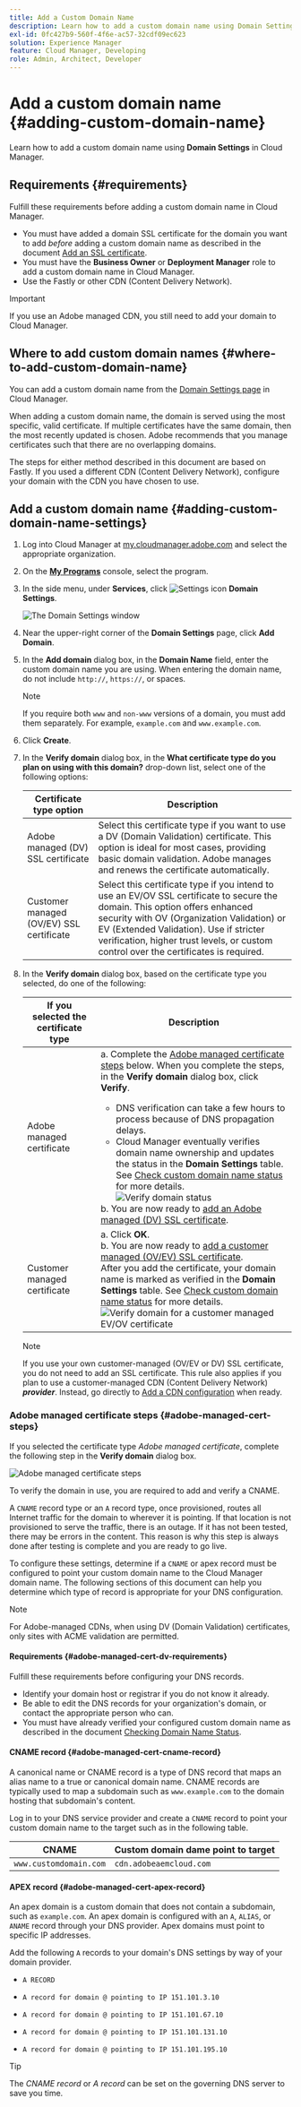 ```yaml
---
title: Add a Custom Domain Name
description: Learn how to add a custom domain name using Domain Settings in Cloud Manager.
exl-id: 0fc427b9-560f-4f6e-ac57-32cdf09ec623
solution: Experience Manager
feature: Cloud Manager, Developing
role: Admin, Architect, Developer
---
```


# Add a custom domain name {#adding-custom-domain-name}

Learn how to add a custom domain name using **Domain Settings** in Cloud Manager.

## Requirements {#requirements}

Fulfill these requirements before adding a custom domain name in Cloud Manager.

* You must have added a domain SSL certificate for the domain you want to add *before* adding a custom domain name as described in the document [Add an SSL certificate](/help/implementing/cloud-manager/managing-ssl-certifications/add-ssl-certificate.md).
* You must have the **Business Owner** or **Deployment Manager** role to add a custom domain name in Cloud Manager.
* Use the Fastly or other CDN (Content Delivery Network).

>[!IMPORTANT]
>
>If you use an Adobe managed CDN, you still need to add your domain to Cloud Manager.

## Where to add custom domain names {#where-to-add-custom-domain-name}

You can add a custom domain name from the [Domain Settings page](#adding-cdn-settings) in Cloud Manager.

When adding a custom domain name, the domain is served using the most specific, valid certificate. If multiple certificates have the same domain, then the most recently updated is chosen. Adobe recommends that you manage certificates such that there are no overlapping domains.

The steps for either method described in this document are based on Fastly. If you used a different CDN (Content Delivery Network), configure your domain with the CDN you have chosen to use.

## Add a custom domain name {#adding-custom-domain-name-settings}

1. Log into Cloud Manager at [my.cloudmanager.adobe.com](https://my.cloudmanager.adobe.com/) and select the appropriate organization.

1. On the **[My Programs](/help/implementing/cloud-manager/navigation.md#my-programs)** console, select the program.

1. In the side menu, under **Services**, click ![Settings icon](https://spectrum.adobe.com/static/icons/workflow_18/Smock_Settings_18_N.svg) **Domain Settings**.

   ![The Domain Settings window](/help/implementing/cloud-manager/assets/cdn/cdn-create.png)

1. Near the upper-right corner of the **Domain Settings** page, click **Add Domain**.

1. In the **Add domain** dialog box, in the **Domain Name** field, enter the custom domain name you are using. 
   When entering the domain name, do not include `http://`, `https://`, or spaces.

   >[!NOTE]
   >
   >If you require both `www` and `non-www` versions of a domain, you must add them separately. For example, `example.com` and `www.example.com`.
   <!-- Marius Petria on SLACK tmp-skyline-cdn-certificates - Actually  my opinion is that this option should be explicit in UI (that was present in the initial mocks of the design but for some reason it was dropped). I think when adding a domain there should be a check mark to also add www.domain. When adding example.com Customer should be prompted with the following options: Do you also want to add www.example.com and have a redirect example.com -> www.example.com?Do you also want to add www.example.com and have a redirect www.example.com -> example.com? -->

1. Click **Create**.

1. In the **Verify domain** dialog box, in the **What certificate type do you plan on using with this domain?** drop-down list, select one of the following options:

   | Certificate type option | Description |
   | --- | --- |
   | Adobe managed (DV) SSL certificate | Select this certificate type if you want to use a DV (Domain Validation) certificate. This option is ideal for most cases, providing basic domain validation. Adobe manages and renews the certificate automatically. |
   | Customer managed (OV/EV) SSL certificate | Select this certificate type if you intend to use an EV/OV SSL certificate to secure the domain. This option offers enhanced security with OV (Organization Validation) or EV (Extended Validation). Use if stricter verification, higher trust levels, or custom control over the certificates is required. |

1. In the **Verify domain** dialog box, based on the certificate type you selected, do one of the following:

   | If you selected the certificate type | Description |
   | --- | ---  |
   | Adobe managed certificate |a. Complete the [Adobe managed certificate steps](#adobe-managed-cert-steps) below. When you complete the steps, in the **Verify domain** dialog box, click **Verify**.<ul><li>DNS verification can take a few hours to process because of DNS propagation delays.</li><li>Cloud Manager eventually verifies domain name ownership and updates the status in the **Domain Settings** table. See [Check custom domain name status](/help/implementing/cloud-manager/custom-domain-names/check-domain-name-status.md) for more details.</li>![Verify domain status](/help/implementing/cloud-manager/assets/domain-settings-verified.png)</li></ul>b. You are now ready to [add an Adobe managed (DV) SSL certificate](/help/implementing/cloud-manager/managing-ssl-certifications/add-ssl-certificate.md#add-adobe-managed-ssl-cert).</li></ul> |
   | Customer managed certificate | a. Click **OK**.<br>b. You are now ready to [add a customer managed (OV/EV) SSL certificate](/help/implementing/cloud-manager/managing-ssl-certifications/add-ssl-certificate.md#add-customer-managed-ssl-cert).<br>After you add the certificate, your domain name is marked as verified in the **Domain Settings** table. See [Check custom domain name status](/help/implementing/cloud-manager/custom-domain-names/check-domain-name-status.md) for more details.</li></ul><br>![Verify domain for a customer managed EV/OV certificate](/help/implementing/cloud-manager/assets/verify-domain-customer-managed-step.png) |

      >[!NOTE]
      >
      >If you use your own customer-managed (OV/EV or DV) SSL certificate, you do not need to add an SSL certificate. This rule also applies if you plan to use a customer-managed CDN (Content Delivery Network) ***provider***. Instead, go directly to [Add a CDN configuration](/help/implementing/cloud-manager/cdn-configurations/add-cdn-config.md) when ready.


### Adobe managed certificate steps {#adobe-managed-cert-steps}

If you selected the certificate type *Adobe managed certificate*, complete the following step in the **Verify domain** dialog box.

![Adobe managed certificate steps](/help/implementing/cloud-manager/assets/cdn/cdn-create-adobe-dv-cert.png)

To verify the domain in use, you are required to add and verify a CNAME. 

A `CNAME` record type or an `A` record type, once provisioned, routes all Internet traffic for the domain to wherever it is pointing. If that location is not provisioned to serve the traffic, there is an outage. If it has not been tested, there may be errors in the content. This reason is why this step is always done after testing is complete and you are ready to go live.

To configure these settings, determine if a `CNAME` or apex record must be configured to point your custom domain name to the Cloud Manager domain name. The following sections of this document can help you determine which type of record is appropriate for your DNS configuration.

>[!NOTE]
>
>For Adobe-managed CDNs, when using DV (Domain Validation) certificates, only sites with ACME validation are permitted.

#### Requirements {#adobe-managed-cert-dv-requirements}

Fulfill these requirements before configuring your DNS records.

* Identify your domain host or registrar if you do not know it already.
* Be able to edit the DNS records for your organization's domain, or contact the appropriate person who can.
* You must have already verified your configured custom domain name as described in the document [Checking Domain Name Status](/help/implementing/cloud-manager/custom-domain-names/check-domain-name-status.md).

#### CNAME record {#adobe-managed-cert-cname-record}

A canonical name or CNAME record is a type of DNS record that maps an alias name to a true or canonical domain name. CNAME records are typically used to map a subdomain such as `www.example.com` to the domain hosting that subdomain's content. 

Log in to your DNS service provider and create a `CNAME` record to point your custom domain name to the target such as in the following table.

| CNAME | Custom domain dame point to target|
| --- | --- |
| `www.customdomain.com` | `cdn.adobeaemcloud.com` |

#### APEX record {#adobe-managed-cert-apex-record}

An apex domain is a custom domain that does not contain a subdomain, such as `example.com`. An apex domain is configured with an `A`, `ALIAS`, or `ANAME` record through your DNS provider. Apex domains must point to specific IP addresses.

Add the following `A` records to your domain's DNS settings by way of your domain provider.

* `A RECORD`

* `A record for domain @ pointing to IP 151.101.3.10`

* `A record for domain @ pointing to IP 151.101.67.10`

* `A record for domain @ pointing to IP 151.101.131.10`

* `A record for domain @ pointing to IP 151.101.195.10`

>[!TIP]
>
>The *CNAME record* or *A record* can be set on the governing DNS server to save you time.

<!--
![Customer managed certificate steps](/help/implementing/cloud-manager/assets/cdn/cdn-create-customer-cert.png)

To verify the domain in use, you are required to add and verify a TXT record.

A text record (also known as a TXT record) is a type of resource record in the Domain Name System (DNS). It lets you associate arbitrary text with a hostname. This text could include human-readable details like server or network information.

Cloud Manager uses a specific TXT record to authorize a domain to be hosted in a CDN service. Create a DNS TXT record in the zone that authorizes Cloud Manager to deploy the CDN service with the custom domain and associate it with the backend service. This association is entirely under your control and authorizes Cloud Manager to serve content from the service to a domain. This authorization may be granted and withdrawn. The TXT record is specific to the domain and the Cloud Manager environment.

#### Requirements {#customer-managed-cert-requirements}

Fulfill these requirements before adding a TXT record.

* Identify your domain host or registrar if you do not know it already.
* Be able to edit the DNS records for your organization's domain, or contact the appropriate person who can.
* First, add a custom domain name as described earlier in this article.

#### Add a TXT record for verification {#customer-managed-cert-verification}

1. In the **Verify domain** dialog box, Cloud Manager displays the name and TXT value to use for verification. Copy this value.

1. Log in to your DNS service provider and find the DNS records section. 

1. Add `aemverification.[yourdomainname]` as the **Name** of the value and add the TXT value exactly as it appears in the **Domain Name** field.

   **TXT record examples**

   | Domain | Name | TXT Value |
   | --- | --- | --- |
   | `example.com` | `_aemverification.example.com` | Copy the entire value displayed in the Cloud Manager UI. This value is specific to the domain and the environment. For example:<br>`adobe-aem-verification=example.com/[program]/[env]/..*` |
   | `www.example.com` | `_aemverification.www.example.com` | Copy the entire value displayed in the Cloud Manager UI. This value is specific to the domain and the environment. For example:<br>`adobe-aem-verification=www.example.com/[program]/[env]/..*` |

1. Save the TXT record to your domain host.

#### Verify TXT record {#customer-managed-cert-verify}

When you are done, you can verify the result by running the following command.

```shell
dig _aemverification.[yourdomainname] -t txt
```

The expected result should display the TXT value provided on the **Verification** tab of the **Add Domain Name** dialog of the Cloud Manager UI.

For example, if your domain is `example.com`, then run:

```shell
dig TXT _aemverification.example.com -t txt
```


>[!TIP]
>
>There are several [DNS lookup tools](https://www.ultratools.com/tools/dnsLookup) available. Google DoH can be used to look up TXT record entries and identify if the TXT record is missing or erroneous.

-->



<!--
## Next Steps {#next-steps}

Now that you created your TXT entry, you can verify your domain name status. Proceed to the document [Checking Domain Name Status](/help/implementing/cloud-manager/custom-domain-names/check-domain-name-status.md) to continue setting up your custom domain name. -->


><!-- The TXT entry and the CNAME or A Record can be set simultaneously on the governing DNS server, thus saving time. -->
>
><!-- To do this, review the entire process of setting up a custom domain name as detailed in the document [Introduction to custom domain names](/help/implementing/cloud-manager/custom-domain-names/introduction.md) taking special note of the document [help/implementing/cloud-manager/custom-domain-names/configure-dns-settings.md](/help/implementing/cloud-manager/custom-domain-names/configure-dns-settings.md) and update your DNS settings appropriately. -->


